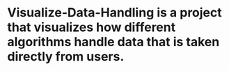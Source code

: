 # Visualize-Data-Handling is a project that visualizes how different algorithms handle data that is taken directly from users.
